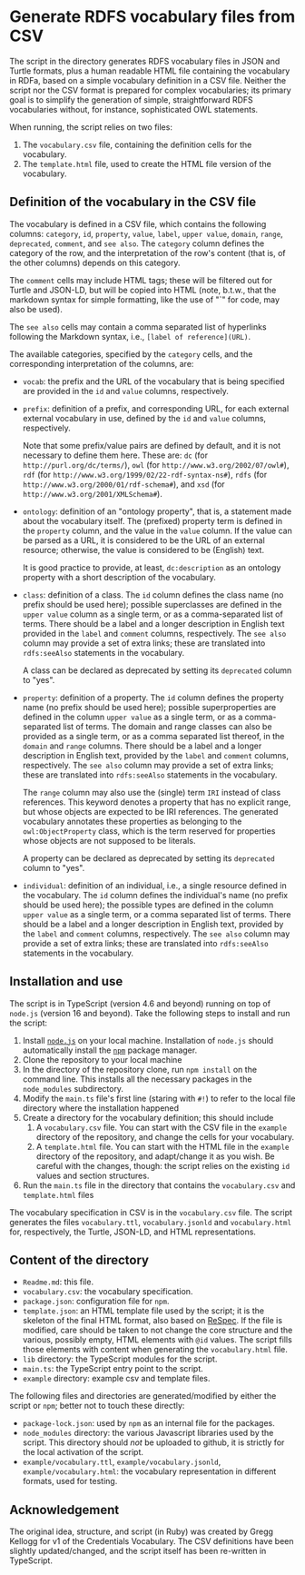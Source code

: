 # Generate RDFS vocabulary files from CSV

The script in the directory generates RDFS vocabulary files in JSON and Turtle formats, plus a human readable HTML file containing the vocabulary in RDFa, based on a simple vocabulary definition in a CSV file. Neither the script nor the CSV format is prepared for complex vocabularies; its primary goal is to simplify the generation of simple, straightforward RDFS vocabularies without, for instance, sophisticated OWL statements.

When running, the script relies on two files:

1. The `vocabulary.csv` file, containing the definition cells for the vocabulary.
2. The `template.html` file, used to create the HTML file version of the vocabulary.

## Definition of the vocabulary in the CSV file

The vocabulary is defined in a CSV file, which contains the following columns: `category`, `id`, `property`, `value`, `label`, `upper value`, `domain`, `range`, `deprecated`, `comment`, and `see also`. The `category` column defines the category of the row, and the interpretation of the row's content (that is, of the other columns) depends on this category. 

The `comment` cells may include HTML tags; these will be filtered out for Turtle and JSON-LD, but will be copied into HTML (note, b.t.w., that the markdown syntax for simple formatting, like the use of "`" for code, may also be used).

The `see also` cells may contain a comma separated list of hyperlinks following the Markdown syntax, i.e., `[label of reference](URL)`.

The available categories, specified by the `category` cells, and the corresponding interpretation of the columns, are:

- `vocab`: the prefix and the URL of the vocabulary that is being specified are provided in the `id` and `value` columns, respectively.
- `prefix`: definition of a prefix, and corresponding URL, for each external external vocabulary in use, defined by the `id` and `value` columns, respectively. 
    
    Note that some prefix/value pairs are defined by default, and it is not necessary to define them here. These are: `dc` (for `http://purl.org/dc/terms/`), `owl` (for `http://www.w3.org/2002/07/owl#`), `rdf` (for `http://www.w3.org/1999/02/22-rdf-syntax-ns#`), `rdfs` (for `http://www.w3.org/2000/01/rdf-schema#`), and `xsd` (for `http://www.w3.org/2001/XMLSchema#`).
- `ontology`: definition of an "ontology property", that is, a statement made about the vocabulary itself. The (prefixed) property term is defined in the `property` column, and the value in the `value` column. If the value can be parsed as a URL, it is considered to be the URL of an external resource; otherwise, the value is considered to be (English) text.

    It is good practice to provide, at least, `dc:description` as an ontology property with a short description of the vocabulary.

- `class`: definition of a class. The `id` column defines the class name (no prefix should be used here); possible superclasses are defined in the `upper value` column as a single term, or as a comma-separated list of terms. There should be a label and a longer description in English text provided in the `label` and `comment` columns, respectively. The `see also` column may provide a set of extra links; these are translated into `rdfs:seeAlso` statements in the vocabulary.
 
    A class can be declared as deprecated by setting its `deprecated` column to "yes".
- `property`: definition of a property. The `id` column defines the property name (no prefix should be used here); possible superproperties are defined in the column `upper value` as a single term, or as a comma-separated list of terms. The domain and range classes can also be provided as a single term, or as a comma separated list thereof, in the `domain` and `range` columns. There should be a label and a longer description in English text, provided by the `label` and `comment` columns, respectively. The `see also` column may provide a set of extra links; these are translated into `rdfs:seeAlso` statements in the vocabulary.
  
    The `range` column may also use the (single) term `IRI` instead of class references. This keyword denotes a property that has no explicit range, but whose objects are expected to be IRI references. The generated vocabulary annotates these properties as belonging to the `owl:ObjectProperty` class, which is the term reserved for properties whose objects are not supposed to be literals. 
  
    A property can be declared as deprecated by setting its `deprecated` column to "yes".
- `individual`: definition of an individual, i.e., a single resource defined in the vocabulary. The `id` column defines the individual's name (no prefix should be used here); the possible types are defined in the column `upper value` as a single term, or a comma separated list of terms. There should be a label and a longer description in English text, provided by the `label` and `comment` columns, respectively. The `see also` column may provide a set of extra links; these are translated into `rdfs:seeAlso` statements in the vocabulary.

## Installation and use

The script is in TypeScript (version 4.6 and beyond) running on top of `node.js` (version 16 and beyond). Take the following steps to install and run the script:

1. Install [`node.js`](https://nodejs.org/) on your local machine. Installation of `node.js` should automatically install the [`npm`](https://www.npmjs.com) package manager.
2. Clone the repository to your local machine
3. In the directory of the repository clone, run `npm install` on the command line. This installs all the necessary packages in the `node_modules` subdirectory.
4. Modify the `main.ts` file's first line (staring with `#!`) to refer to the local file directory where the installation happened
5. Create a directory for the vocabulary definition; this should include
   1. A `vocabulary.csv` file. You can start with the CSV file in the `example` directory of the repository, and change the cells for your vocabulary.
   2. A `template.html` file. You can start with the HTML file in the `example` directory of the repository, and adapt/change it as you wish. Be careful with the changes, though: the script relies on the existing `id` values and section structures.
6. Run the `main.ts` file in the directory that contains the `vocabulary.csv` and `template.html` files

The vocabulary specification in CSV is in the `vocabulary.csv` file. The script generates the files `vocabulary.ttl`, `vocabulary.jsonld` and `vocabulary.html` for, respectively, the Turtle, JSON-LD, and HTML representations.

## Content of the directory

- `Readme.md`: this file.
- `vocabulary.csv`: the vocabulary specification.
- `package.json`: configuration file for `npm`.
- `template.json`: an HTML template file used by the script; it is the skeleton of the final HTML format, also based on [ReSpec](https://respec.org/docs/). If the file is modified, care should be taken to not change the core structure and the various, possibly empty, HTML elements with `@id` values. The script fills those elements with content when generating the `vocabulary.html` file.
- `lib` directory: the TypeScript modules for the script.
- `main.ts`: the TypeScript entry point to the script.
- `example` directory: example csv and template files.

The following files and directories are generated/modified by either the script or `npm`; better not to touch these directly:

- `package-lock.json`: used by `npm` as an internal file for the packages.
- `node_modules` directory: the various Javascript libraries used by the script. This directory should _not_ be uploaded to github, it is strictly for the local activation of the script.
- `example/vocabulary.ttl`, `example/vocabulary.jsonld`, `example/vocabulary.html`: the vocabulary representation in different formats, used for testing.

## Acknowledgement

The original idea, structure, and script (in Ruby) was created by Gregg Kellogg for v1 of the Credentials Vocabulary. The CSV definitions have been slightly updated/changed, and the script itself has been re-written in TypeScript.
